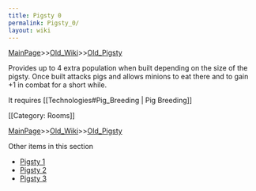 ```yaml
---
title: Pigsty 0
permalink: Pigsty_0/
layout: wiki
---
```


[MainPage](/keeperrl_wiki/ "wikilink")>>[Old_Wiki](/keeperrl_wiki/Old_Wiki "wikilink")>>[Old_Pigsty](/keeperrl_wiki/Old_Pigsty "wikilink")

Provides up to 4 extra population when built depending on the size of the pigsty. Once built attacks pigs and allows minions to eat there and to gain +1 in combat for a short while.

It requires [[Technologies#Pig_Breeding | Pig Breeding]]

[[Category: Rooms]]

[MainPage](/keeperrl_wiki/ "wikilink")>>[Old_Wiki](/keeperrl_wiki/Old_Wiki "wikilink")>>[Old_Pigsty](/keeperrl_wiki/Old_Pigsty "wikilink")

Other items in this section
-    [Pigsty 1](/keeperrl_wiki/Pigsty_1 "wikilink")
-    [Pigsty 2](/keeperrl_wiki/Pigsty_2 "wikilink")
-    [Pigsty 3](/keeperrl_wiki/Pigsty_3 "wikilink")
